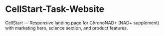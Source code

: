 # CellStart-Task-Website
CellStart — Responsive landing page for ChronoNAD+ (NAD+ supplement) with marketing hero, science section, and product features.
